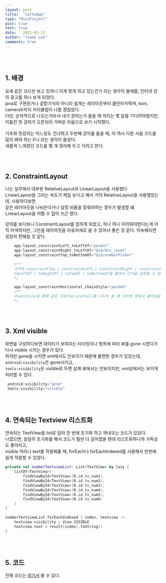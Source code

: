 ```yaml
---
layout: post
title:  "lottoApp"
type: "MiniProject"
post: true
text: true
date:   2021-03-12
author: "Jiwoo Lee"
comments: true
---
```


<br><br>
## 1. 배경
요새 같은 코드만 보고 있자니 이게 맞게 하고 있는건가 라는 생각이 들때쯤, 인터넷 강의 광고를 하나 보게 되었다.  <br>
java로 구현된거나 겉핡기식이 아니라 쉽게는 레이아웃부터 클린아키텍쳐, koin, cameraX까지 커리큘럼이 나름 괜찮았다.<br>
다만, 순차적으로 나오는거라서 내가 원하는거 들을 때 까지는 몇 달을 기다려야했지만, 이틀전 첫 강의가 오픈되어 가벼운 마음으로 보기 시작했다.<br><br>
기초와 첫강의는 어느정도 건너뛰고 두번째 강의를 들을 때, 아 역시 다른 사람 코드를 많이 봐야 하는구나 라는 생각이 들었다.<br>
새롭게 느껴졌던 코드를 몇 개 정리해 두고 가려고 한다.

<br><br>

## 2. ConstraintLayout
나는 실무에서 대부분 RelativeLayout과 LinearLayout을 사용했다.<br>
LinearLayout을 그리는 속도가 제일 늦다고 해서 거의 RelativeLayout을 사용했었는데, 사용하다보면 <br>
같은 레이아웃을 나눠쓴다거나 일정 비율을 맞춰야하는 경우가 발생할 떄 LinearLayout을 어쩔 수 없이 쓰곤 했다.<br>

강의를 보다보니 ConstraintLayout를 접하게 되었고, 하나 하나 이어줘야한다는게 아직 어색하지만, 그만큼 레이아웃을 자유자재로 쓸 수 있어서 좋은 것 같다. 익숙해지면 굉장히 편해질 것 같다.<br>

``` kotlin
    app:layout_constraintLeft_toLeftOf="parent"
    app:layout_constraintRight_toLeftOf="@id/btn_reset"
    app:layout_constraintTop_toBottomOf="@id/numberPicker"
    
    /**
    각각의 constraintTop / constraintLeft / constraintRight / constraintBottom에 추가로,
    toLeftOf / toRightOf / toTopOf / toBottomOf를 붙여서 간격을 설정할 수 있다.
    */
```
``` kotlin
    app:layout_constraintHorizontal_chainStyle="packed"
    /**
    chainStyle을 통해 같은 가로(horizontal)를 나누어 쓸 때 각각의 항목이 붙어있을지 멀리 떨어져 있을지 선택할 수 있다.
    */
```

<br><br>
## 3. Xml visible
화면을 구성하다보면 데이터가 보여지는 타이밍이나 항목에 따라 뷰를 gone 시켰다가 다시 visible 시키는 경우가 있다.<br>
하지만 gone을 시키면 xml에서도 안보이기 때문에 불편한 경우가 있었는데, `android:visibility`은 gone시키고,<br> `tools:visibility`은 visible로 두면 실제 뷰에서는 안보이지만, xml상에서는 보이게 처리할 수 있다.

```kotlin
 android:visibility="gone"
 tools:visibility="visible" 
```
<br><br>
## 4. 연속되는 Textview 리스트화
연속되는 TextView를 list로 담아 한 번에 초기화 하고 꺼내오는 코드가 있었다.<br>
나였으면, 일일히 초기화를 해서 코드가 훨씬 더 길어졌을 텐데 리스트화하니까 가독성도 좋아지고, <br>
visible 처리나 text를 적용해줄 때, forEach나 forEachIndexed를 사용해서 한번에 쉽게 적용할 수 있었다. 


```kotlin
private val numberTextviewList: List<TextView> by lazy {
    listOf<TextView>(
        findViewById<TextView>(R.id.tv_num1),
        findViewById<TextView>(R.id.tv_num2),
        findViewById<TextView>(R.id.tv_num3),
        findViewById<TextView>(R.id.tv_num4),
        findViewById<TextView>(R.id.tv_num5),
        findViewById<TextView>(R.id.tv_num6)
    )
}
```

```kotlin
numberTextviewList.forEachIndexed { index, textview ->
    textview.visibility = View.VISIBLE
    textview.text = result[index].toString()
}
```

<br><br>
## 5. 코드
전체 코드는 [여기서](https://github.com/jwl-97/Android_lottoApp) 볼 수 있다.
<br><br>
